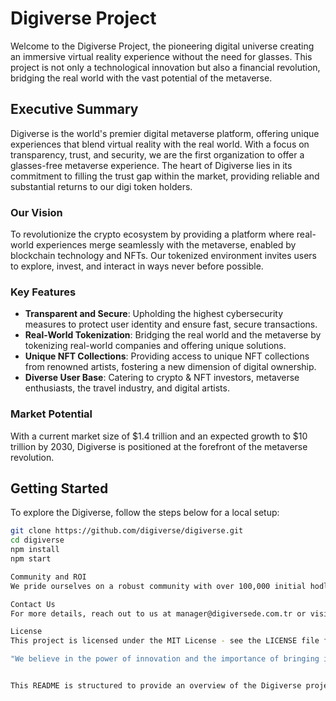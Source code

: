 # Digiverse Project

Welcome to the Digiverse Project, the pioneering digital universe creating an immersive virtual reality experience without the need for glasses. This project is not only a technological innovation but also a financial revolution, bridging the real world with the vast potential of the metaverse.

## Executive Summary

Digiverse is the world's premier digital metaverse platform, offering unique experiences that blend virtual reality with the real world. With a focus on transparency, trust, and security, we are the first organization to offer a glasses-free metaverse experience. The heart of Digiverse lies in its commitment to filling the trust gap within the market, providing reliable and substantial returns to our digi token holders.

### Our Vision

To revolutionize the crypto ecosystem by providing a platform where real-world experiences merge seamlessly with the metaverse, enabled by blockchain technology and NFTs. Our tokenized environment invites users to explore, invest, and interact in ways never before possible.

### Key Features

- **Transparent and Secure**: Upholding the highest cybersecurity measures to protect user identity and ensure fast, secure transactions.
- **Real-World Tokenization**: Bridging the real world and the metaverse by tokenizing real-world companies and offering unique solutions.
- **Unique NFT Collections**: Providing access to unique NFT collections from renowned artists, fostering a new dimension of digital ownership.
- **Diverse User Base**: Catering to crypto & NFT investors, metaverse enthusiasts, the travel industry, and digital artists.

### Market Potential

With a current market size of $1.4 trillion and an expected growth to $10 trillion by 2030, Digiverse is positioned at the forefront of the metaverse revolution.

## Getting Started

To explore the Digiverse, follow the steps below for a local setup:

```bash
git clone https://github.com/digiverse/digiverse.git
cd digiverse
npm install
npm start

Community and ROI
We pride ourselves on a robust community with over 100,000 initial hodlers. We are committed to a quick return on investment, detailed in our comprehensive business plan.

Contact Us
For more details, reach out to us at manager@digiversede.com.tr or visit our website at www.digiversecrypto.com.

License
This project is licensed under the MIT License - see the LICENSE file for details.

"We believe in the power of innovation and the importance of bringing it to everyone in the simplest form possible — as Einstein & Rumi taught us, 'If there is a fire, we will not talk about the fire for hours. The words "There is a fire" will be enough to explain everything.' Our commitment lies in building a user-friendly, transparent, and secure metaverse for all." - The Digiverse Team


This README is structured to provide an overview of the Digiverse project, its unique selling points, and a quick start guide for interested developers or users. It encapsulates the ethos of the project as outlined in the business plan, showcasing its market potential and the team's commitment to transparency and user experiences
